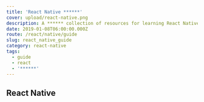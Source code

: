 ```yaml
---
title: 'React Native ******'
cover: upload/react-native.png
description: A ****** collection of resources for learning React Native
date: 2019-01-08T06:00:00.000Z
route: /react/native/guide
slug: react_native_guide
category: react-native
tags:
  - guide
  - react
  - '******'
---
```


## React Native
